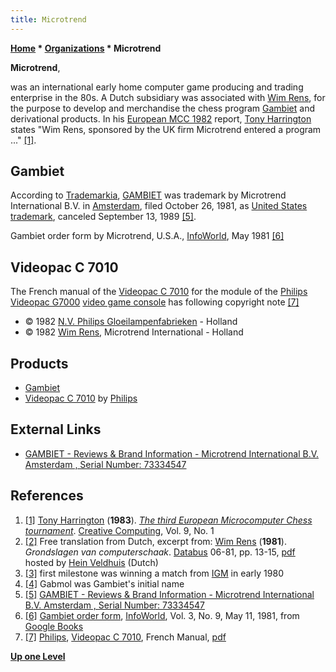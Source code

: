 ```yaml
---
title: Microtrend
---
```

**[Home](Home "Home") \* [Organizations](Organizations "Organizations") \* Microtrend**


**Microtrend**,  

was an international early home computer game producing and trading enterprise in the 80s. A Dutch subsidiary was associated with [Wim Rens](Wim_Rens "Wim Rens"), 
for the purpose to develop and merchandise the chess program [Gambiet](Gambiet "Gambiet") and derivational products. 
In his [European MCC 1982](European_MCC_1982 "European MCC 1982") report, [Tony Harrington](Tony_Harrington "Tony Harrington") states "Wim Rens, sponsored by the UK firm Microtrend entered a program ..." <a id="cite-note-1" href="#cite-ref-1">[1]</a>. 



## Gambiet


According to [Trademarkia](https://en.wikipedia.org/wiki/Trademarkia), [GAMBIET](Gambiet "Gambiet") was trademark by Microtrend International B.V. in [Amsterdam](https://en.wikipedia.org/wiki/Amsterdam), filed October 26, 1981, as [United States trademark](https://en.wikipedia.org/wiki/United_States_trademark_law), canceled September 13, 1989 <a id="cite-note-5" href="#cite-ref-5">[5]</a>. 



 [](https://books.google.com/books?id=Cz4EAAAAMBAJ&pg=PA11&lpg=PA11&source=bl&ots=NNPeGit1RW&sig=OJkQ8pLSOju5EpW1DBOGPrfQXlI&hl=en&sa=X&ei=X9B0T-WTJofesgacma29DQ&sqi=2&redir_esc=y#v=onepage&q&f=false) 
Gambiet order form by Microtrend, U.S.A., [InfoWorld](https://en.wikipedia.org/wiki/InfoWorld), May 1981 <a id="cite-note-6" href="#cite-ref-6">[6]</a>



## Videopac C 7010


The French manual of the [Videopac C 7010](Videopac_C_7010 "Videopac C 7010") for the module of the [Philips](https://en.wikipedia.org/wiki/Philips) [Videopac G7000](https://en.wikipedia.org/wiki/Magnavox_Odyssey%C2%B2) [video game console](https://en.wikipedia.org/wiki/Video_game_console) has following copyright note <a id="cite-note-7" href="#cite-ref-7">[7]</a>



* © 1982 [N.V. Philips Gloeilampenfabrieken](https://en.wikipedia.org/wiki/Philips#History) - Holland
* © 1982 [Wim Rens](Wim_Rens "Wim Rens"), Microtrend International - Holland


## Products


* [Gambiet](Gambiet "Gambiet")
* [Videopac C 7010](Videopac_C_7010 "Videopac C 7010") by [Philips](https://en.wikipedia.org/wiki/Philips)


## External Links


* [GAMBIET - Reviews & Brand Information - Microtrend International B.V. Amsterdam , Serial Number: 73334547](https://trademark.trademarkia.com/gambiet-73334547.html)


## References


1. <a id="cite-ref-1" href="#cite-note-1">[1]</a> [Tony Harrington](Tony_Harrington "Tony Harrington") (**1983**). *[The third European Microcomputer Chess tournament](http://www.atarimagazines.com/creative/v9n1/123_The_third_European_Microc.php)*. [Creative Computing](Creative_Computing "Creative Computing"), Vol. 9, No. 1
2. <a id="cite-ref-2" href="#cite-note-2">[2]</a> Free translation from Dutch, excerpt from: [Wim Rens](Wim_Rens "Wim Rens") (**1981**). *Grondslagen van computerschaak*. [Databus](http://home.kpn.nl/a.dikker1/museum/databus.html) 06-81, pp. 13-15, [pdf](http://www.schaakcomputers.nl/hein_veldhuis/database/files/06-1981,%20Databus,%20Wim%20Rens,%20Grondslagen%20van%20computerschaak.pdf) hosted by [Hein Veldhuis](Hein_Veldhuis "Hein Veldhuis") (Dutch)
3. <a id="cite-ref-3" href="#cite-note-3">[3]</a> first milestone was winning a match from [IGM](IGM "IGM") in early 1980
4. <a id="cite-ref-4" href="#cite-note-4">[4]</a> Gabmol was Gambiet's initial name
5. <a id="cite-ref-5" href="#cite-note-5">[5]</a> [GAMBIET - Reviews & Brand Information - Microtrend International B.V. Amsterdam , Serial Number: 73334547](http://www.trademarkia.com/gambiet-73334547.html)
6. <a id="cite-ref-6" href="#cite-note-6">[6]</a> [Gambiet order form](https://books.google.com/books?id=Cz4EAAAAMBAJ&pg=PA11&lpg=PA11&source=bl&ots=NNPeGit1RW&sig=OJkQ8pLSOju5EpW1DBOGPrfQXlI&hl=en&sa=X&ei=X9B0T-WTJofesgacma29DQ&sqi=2&redir_esc=y#v=onepage&q&f=false), [InfoWorld](https://en.wikipedia.org/wiki/InfoWorld), Vol. 3, No. 9, May 11, 1981, from [Google Books](https://en.wikipedia.org/wiki/Google_Books)
7. <a id="cite-ref-7" href="#cite-note-7">[7]</a> [Philips](https://en.wikipedia.org/wiki/Philips), [Videopac C 7010](Videopac_C_7010 "Videopac C 7010"), French Manual, [pdf](http://www.6502man.com/tempo/VIDEOPAC%20CHESS%20%20C7010.pdf)

**[Up one Level](Organizations "Organizations")**







 
